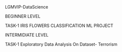 LGMVIP-DataScience


BEGINNER LEVEL

TASK-1 IRIS FLOWERS CLASSIFICATION ML PROJECT




INTERMIDIATE LEVEL


TASK-1 Exploratory Data Analysis On Dataset- Terrorism

